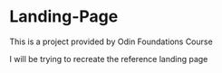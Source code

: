 # Landing-Page
This is a project provided by Odin Foundations Course

I will be trying to recreate the reference landing page